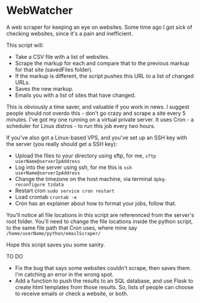 # WebWatcher
A web scraper for keeping an eye on websites. Some time ago I got sick of checking websites, since it's a pain and inefficient.

This script will:
- Take a CSV file with a list of websites.
- Scrape the markup for each and compare that to the previous markup for that site (savedFiles folder).
- If the markup is different, the script pushes this URL to a list of changed URLs.
- Saves the new markup.
- Emails you with a list of sites that have changed.

This is obviously a time saver, and valuable if you work in news.
I suggest people should not overdo this - don't go crazy and scrape a site every 5 minutes.
I've got my one running on a virtual private server.
It uses Cron - a scheduler for Linux distros - to run this job every two hours.

If you've also got a Linux-based VPS, and you've set up an SSH key with the server (you really should get a SSH key):
- Upload the files to your directory using sftp, for me, ```sftp userName@serverIpAddress```
- Log into the server using ssh, for me this is ```ssh userName@serverIpAddress```
- Change the timezone on the host machine, via terminal ```dpkg-reconfigure tzdata```
- Restart cron ```sudo service cron restart```
- Load crontab ```crontab -e```
- Cron has an explainer about how to format your jobs, follow that.

You'll notice all file locations in this script are referennced from the server's root folder.
You'll need to change the file locations inside the python script, to the same file path that Cron uses, where mine say ```/home/userName/python/emailScraper/```

Hope this script saves you some sanity.

TO DO
- Fix the bug that says some websites couldn't scrape, then saves them. I'm catching an error in the wrong spot.
- Add a function to push the results to an SQL database, and use Flask to create html templates from those results. So, lists of people can choose to receive emails or check a website, or both.
